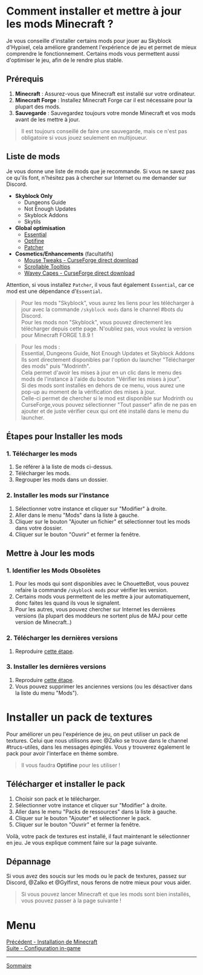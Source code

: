 # Comment installer et mettre à jour les mods Minecraft ?

Je vous conseille d'installer certains mods pour jouer au Skyblock d'Hypixel, cela améliore grandement l'expérience de jeu et permet de mieux comprendre le fonctionnement. Certains mods vous permettent aussi d'optimiser le jeu, afin de le rendre plus stable.

## Prérequis

1. **Minecraft** : Assurez-vous que Minecraft est installé sur votre ordinateur.
2. **Minecraft Forge** : Installez Minecraft Forge car il est nécessaire pour la plupart des mods.
3. **Sauvegarde** : Sauvegardez toujours votre monde Minecraft et vos mods avant de les mettre à jour.

> Il est toujours conseillé de faire une sauvegarde, mais ce n'est pas obligatoire si vous jouez seulement en multijoueur.

## Liste de mods

Je vous donne une liste de mods que je recommande. Si vous ne savez pas ce qu'ils font, n'hésitez pas à chercher sur Internet ou me demander sur Discord.

- **Skyblock Only**
   - Dungeons Guide
   - Not Enough Updates
   - Skyblock Addons
   - Skytils
- **Global optimisation**
   - [Essential](https://essential.gg/downloads)
   - [Optifine](https://optifine.net/adloadx?f=OptiFine_1.8.9_HD_U_M5.jar)
   - [Patcher](https://sk1er.club/mods/patcher)
- **Cosmetics/Enhancements** (facultatifs)
   - [Mouse Tweaks - CurseForge direct download](https://www.curseforge.com/minecraft/mc-mods/mouse-tweaks/download/2287384)
   - [Scrollable Tooltips](https://sk1er.club/mods/text_overflow_scroll)
   - [Wavey Capes - CurseForge direct download](https://www.curseforge.com/minecraft/mc-mods/waveycapes/download/3769917)

Attention, si vous installez `Patcher`, il vous faut également `Essential`, car ce mod est une dépendance d'`Essential`.

> Pour les mods "Skyblock", vous aurez les liens pour les télécharger à jour avec la commande `/skyblock mods` dans le channel #bots du Discord.  
> Pour les mods non "Skyblock", vous pouvez directement les télécharger depuis cette page. N'oubliez pas, vous voulez la version pour Minecraft FORGE 1.8.9 !

> Pour les mods :  
> Essential, Dungeons Guide, Not Enough Updates et Skyblock Addons  
> Ils sont directement disponibles par l'option du launcher "Télécharger des mods" puis "Modrinth".  
> Cela permet d'avoir les mises à jour en un clic dans le menu des mods de l'instance à l'aide du bouton "Vérifier les mises à jour".  
> Si des mods sont installés en dehors de ce menu, vous aurez une pop-up au moment de la vérification des mises à jour.  
> Celle-ci permet de chercher si le mod est disponible sur Modrinth ou CurseForge,vous pouvez sélectionner "Tout passer" afin de ne pas en ajouter et de juste vérifier ceux qui ont été installé dans le menu du launcher.

## Étapes pour Installer les mods

### 1. Télécharger les mods

1. Se référer à la liste de mods ci-dessus.
2. Télécharger les mods.
3. Regrouper les mods dans un dossier.

### 2. Installer les mods sur l'instance

1. Sélectionner votre instance et cliquer sur "Modifier" à droite.
2. Aller dans le menu "Mods" dans la liste à gauche.
3. Cliquer sur le bouton "Ajouter un fichier" et sélectionner tout les mods dans votre dossier.
4. Cliquer sur le bouton "Ouvrir" et fermer la fenêtre.

## Mettre à Jour les mods

### 1. Identifier les Mods Obsolètes

1. Pour les mods qui sont disponibles avec le ChouetteBot, vous pouvez refaire la commande `/skyblock mods` pour vérifier les version.
2. Certains mods vous permettent de les mettre à jour automatiquement, donc faites les quand ils vous le signalent.
3. Pour les autres, vous pouvez chercher sur Internet les dernières versions (la plupart des moddeurs ne sortent plus de MAJ pour cette version de Minecraft..)

### 2. Télécharger les dernières versions

1. Reproduire [cette étape](#1-télécharger-les-mods).

### 3. Installer les dernières versions

1. Reproduire [cette étape](#2-installer-les-mods-sur-linstance).
2. Vous pouvez supprimer les anciennes versions (ou les désactiver dans la liste du menu "Mods").

# Installer un pack de textures

Pour améliorer un peu l'expérience de jeu, on peut utiliser un pack de textures. Celui que nous utilisons avec @Zalko se trouve dans le channel #trucs-utiles, dans les messages épinglés. Vous y trouverez également le pack pour avoir l'interface en thème sombre.

> Il vous faudra **Optifine** pour les utiliser !

## Télécharger et installer le pack

1. Choisir son pack et le télécharger.
2. Sélectionner votre instance et cliquer sur "Modifier" à droite.
3. Aller dans le menu "Packs de ressources" dans la liste à gauche.
4. Cliquer sur le bouton "Ajouter" et sélectionner le pack.
5. Cliquer sur le bouton "Ouvrir" et fermer la fenêtre.

Voilà, votre pack de textures est installé, il faut maintenant le sélectionner en jeu. Je vous explique comment faire sur la page suivante.

## Dépannage

Si vous avez des soucis sur les mods ou le pack de textures, passez sur Discord, @Zalko et @Gylfirst, nous ferons de notre mieux pour vous aider.

> Si vous pouvez lancer Minecraft et que les mods sont bien installés, vous pouvez passer à la page suivante ! 

# Menu

[Précédent - Installation de Minecraft](./Launcher.md)  
[Suite - Configuration in-game](./Game.md)

---
[Sommaire](./README.md)
